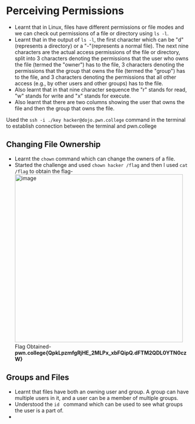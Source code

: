 # Perceiving Permissions
- Learnt that in Linux, files have different permissions or file modes and we can check out permissions of a file or directory using `ls -l`.
- Learnt that in the output of `ls -l`, the first character which can be "d"(represents a directory) or a "-"(represents a normal file).
  The next nine characters are the actual access permissions of the file or directory,
  split into 3 characters denoting the permissions that the user who owns the file (termed the "owner") has to the file,
  3 characters denoting the permissions that the group that owns the file (termed the "group") has to the file,
  and 3 characters denoting the permissions that all other access (e.g., by other users and other groups) has to the file.
- Also learnt that in that nine character sequence the "r" stands for read, "w" stands for write and "x" stands for execute.
- Also learnt that there are two columns showing the user that owns the file and then the group that owns the file.

    
Used the `ssh -i ./key hacker@dojo.pwn.college` command in the terminal to establish connection between the terminal and pwn.college 
## Changing File Ownership
- Learnt the `chown` command which can change the owners of a file.
- Started the challenge and used `chown hacker /flag` and then I used `cat /flag` to obtain the flag-  
  <img width="457" alt="image" src="https://github.com/user-attachments/assets/d9b87f08-ddf9-4c88-afd9-97e442fadc2d">  
  Flag Obtained- **pwn.college{QpkLpzmfgRjHE_2MLPx_xbFQipQ.dFTM2QDL0YTN0czW}**
## Groups and Files
- Learnt that files have both an owning user and group. A group can have multiple users in it, and a user can be a member of multiple groups.
- Understood the `id ` command which can be used to see what groups the user is a part of.
- 


